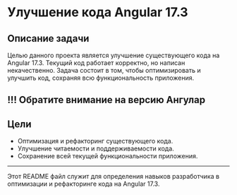 # Улучшение кода Angular 17.3

## Описание задачи

Целью данного проекта является улучшение существующего кода на Angular 17.3. Текущий код работает корректно, но написан некачественно. Задача состоит в том, чтобы оптимизировать и улучшить код, сохраняя всю функциональность приложения. 

## !!! Обратите внимание на версию Ангулар

## Цели

- Оптимизация и рефакторинг существующего кода.
- Улучшение читаемости и поддерживаемости кода.
- Сохранение всей текущей функциональности приложения.

---

Этот README файл служит для определения навыков разработчика в оптимизации и рефакторинге кода на Angular 17.3.
